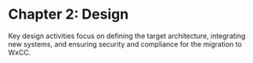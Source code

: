 # Chapter 2: Design

Key design activities focus on defining the target architecture, integrating new systems, and ensuring security and compliance for the migration to WxCC.
